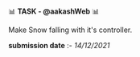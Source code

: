 :bar_chart: **TASK - @aakashWeb** :bar_chart:

Make Snow falling with it's controller. 

**submission date** :- *14/12/2021*
